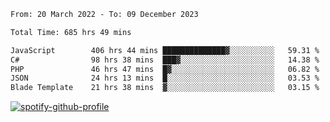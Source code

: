 <!--START_SECTION:waka-->

```txt
From: 20 March 2022 - To: 09 December 2023

Total Time: 685 hrs 49 mins

JavaScript        406 hrs 44 mins ██████████████▓░░░░░░░░░░   59.31 %
C#                98 hrs 38 mins  ███▓░░░░░░░░░░░░░░░░░░░░░   14.38 %
PHP               46 hrs 47 mins  █▓░░░░░░░░░░░░░░░░░░░░░░░   06.82 %
JSON              24 hrs 13 mins  █░░░░░░░░░░░░░░░░░░░░░░░░   03.53 %
Blade Template    21 hrs 38 mins  ▓░░░░░░░░░░░░░░░░░░░░░░░░   03.15 %
```

<!--END_SECTION:waka-->
[![spotify-github-profile](https://spotify-github-profile.vercel.app/api/view?uid=c00zprrvy9xiloa9qnco3hmng&cover_image=true&theme=novatorem&show_offline=false&background_color=121212&bar_color=53b14f&bar_color_cover=false)](https://spotify-github-profile.vercel.app/api/view?uid=c00zprrvy9xiloa9qnco3hmng&redirect=true)



